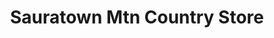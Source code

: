 ---
title: "Sauratown Mtn Country Store"
url: /king/sauratown-mtn-country-store/
shop: Lebensmittel
---